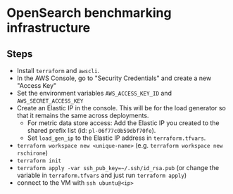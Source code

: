 # OpenSearch benchmarking infrastructure

## Steps
- Install `terraform` and `awscli`.
- In the AWS Console, go to "Security Credentials" and create a new "Access Key"
- Set the environment variables `AWS_ACCESS_KEY_ID` and `AWS_SECRET_ACCESS_KEY`
- Create an Elastic IP in the console. This will be for the load generator so that it remains the same across deployments.
    - For metric data store access: Add the Elastic IP you created to the shared prefix list (id: `pl-06f77c0b59dbf70fe`).
    - Set `load_gen_ip` to the Elastic IP address in `terraform.tfvars`.
- `terraform workspace new <unique-name>` (e.g. `terraform workspace new rschirone`)
- `terraform init`
- `terraform apply -var ssh_pub_key=~/.ssh/id_rsa.pub` (or change the variable in `terraform.tfvars` and just run `terraform apply`)
- connect to the VM with `ssh ubuntu@<ip>`
